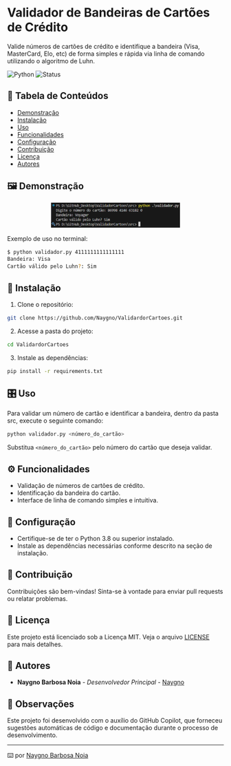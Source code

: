 # Validador de Bandeiras de Cartões de Crédito

Valide números de cartões de crédito e identifique a bandeira (Visa, MasterCard, Elo, etc) de forma simples e rápida via linha de comando utilizando o algoritmo de Luhn.

<!-- Badges (opcional) -->
![Python](https://img.shields.io/badge/python-3.8%2B-blue)
![Status](https://img.shields.io/badge/status-em%20desenvolvimento-yellow)

## 📑 Tabela de Conteúdos
- [Demonstração](#demonstração)
- [Instalação](#instalação)
- [Uso](#uso)
- [Funcionalidades](#funcionalidades)
- [Configuração](#configuração)
- [Contribuição](#contribuição)
- [Licença](#licença)
- [Autores](#autores)

## 🖼️ Demonstração

<p align="center">
<img src="./assets/imagem.png" width="300"/>
</p>

Exemplo de uso no terminal:

```bash
$ python validador.py 4111111111111111
Bandeira: Visa
Cartão válido pelo Luhn?: Sim
```

## 🚀 Instalação

1. Clone o repositório:
```bash
git clone https://github.com/Naygno/ValidardorCartoes.git
```
2. Acesse a pasta do projeto:
```bash
cd ValidardorCartoes
```
3. Instale as dependências:
```bash
pip install -r requirements.txt
```

## 🎛️ Uso

Para validar um número de cartão e identificar a bandeira, dentro da pasta src, execute o seguinte comando:

```bash
python validador.py <número_do_cartão>
```

Substitua `<número_do_cartão>` pelo número do cartão que deseja validar.

## ⚙️ Funcionalidades

- Validação de números de cartões de crédito.
- Identificação da bandeira do cartão.
- Interface de linha de comando simples e intuitiva.

## 🔧 Configuração

- Certifique-se de ter o Python 3.8 ou superior instalado.
- Instale as dependências necessárias conforme descrito na seção de instalação.

## 🤝 Contribuição

Contribuições são bem-vindas! Sinta-se à vontade para enviar pull requests ou relatar problemas.

## 📄 Licença

Este projeto está licenciado sob a Licença MIT. Veja o arquivo [LICENSE](LICENSE) para mais detalhes.

## 👥 Autores

- **Naygno Barbosa Noia** - *Desenvolvedor Principal* - [Naygno](https://github.com/Naygno)

## 📝 Observações

Este projeto foi desenvolvido com o auxílio do GitHub Copilot, que forneceu sugestões automáticas de código e documentação durante o processo de desenvolvimento.

---

⌨️ por [Naygno Barbosa Noia](https://github.com/Naygno)
